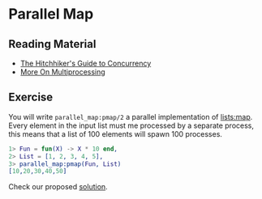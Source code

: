 # Parallel Map

## Reading Material

- [The Hitchhiker's Guide to Concurrency](http://learnyousomeerlang.com/the-hitchhikers-guide-to-concurrency)
- [More On Multiprocessing](http://learnyousomeerlang.com/more-on-multiprocessing)

## Exercise

You will write `parallel_map:pmap/2` a parallel implementation of [lists:map](http://erlang.org/doc/man/lists.html#map-2). Every element in the input list must me processed by a separate process, this means that a list of 100 elements will spawn 100 processes.

```erlang
1> Fun = fun(X) -> X * 10 end,
2> List = [1, 2, 3, 4, 5],
3> parallel_map:pmap(Fun, List)
[10,20,30,40,50]
```

Check our proposed [solution](solution/parallel_map.erl).
